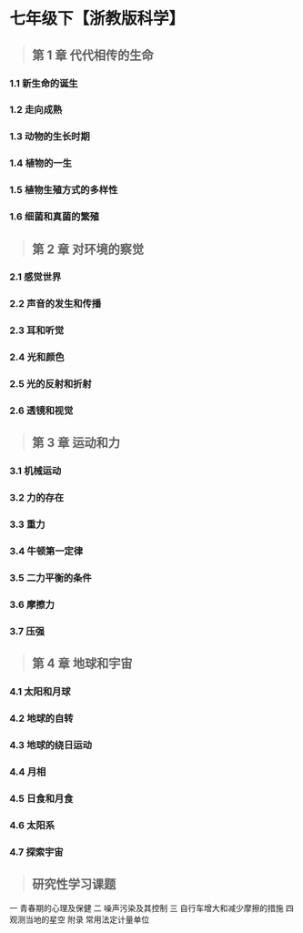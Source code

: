 # 七年级下【浙教版科学】

> ## 第 1 章 代代相传的生命

### 1.1 新生命的诞生

### 1.2 走向成熟

### 1.3 动物的生长时期

### 1.4 植物的一生

### 1.5 植物生殖方式的多样性

### 1.6 细菌和真菌的繁殖

> ## 第 2 章 对环境的察觉

### 2.1 感觉世界

### 2.2 声音的发生和传播

### 2.3 耳和听觉

### 2.4 光和颜色

### 2.5 光的反射和折射

### 2.6 透镜和视觉

> ## 第 3 章 运动和力

### 3.1 机械运动

### 3.2 力的存在

### 3.3 重力

### 3.4 牛顿第一定律

### 3.5 二力平衡的条件

### 3.6 摩擦力

### 3.7 压强

> ## 第 4 章 地球和宇宙

### 4.1 太阳和月球

### 4.2 地球的自转

### 4.3 地球的绕日运动

### 4.4 月相

### 4.5 日食和月食

### 4.6 太阳系

### 4.7 探索宇宙

> ## 研究性学习课题

一 青春期的心理及保健
二 噪声污染及其控制
三 自行车增大和减少摩擦的措施
四 观测当地的星空
附录 常用法定计量单位

